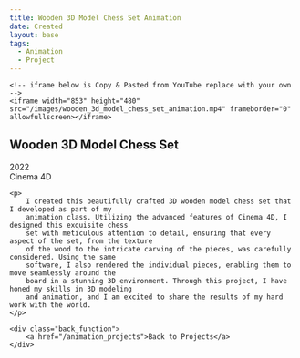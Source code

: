 ```yaml
---
title: Wooden 3D Model Chess Set Animation
date: Created
layout: base
tags:
  - Animation
  - Project
---
```


<div class="videoWrapper ratio-16-9">

    <!-- iframe below is Copy & Pasted from YouTube replace with your own -->
    <iframe width="853" height="480" src="/images/wooden_3d_model_chess_set_animation.mp4" frameborder="0" allowfullscreen></iframe>

</div><!-- end .videoWrapper -->

<div class="project_bio">
    <h2>Wooden 3D Model Chess Set</h2>
     <p>
        2022
        <br>
        Cinema 4D
     </p>

    <p>
        I created this beautifully crafted 3D wooden model chess set that I developed as part of my 
        animation class. Utilizing the advanced features of Cinema 4D, I designed this exquisite chess 
        set with meticulous attention to detail, ensuring that every aspect of the set, from the texture 
        of the wood to the intricate carving of the pieces, was carefully considered. Using the same 
        software, I also rendered the individual pieces, enabling them to move seamlessly around the 
        board in a stunning 3D environment. Through this project, I have honed my skills in 3D modeling 
        and animation, and I am excited to share the results of my hard work with the world.
    </p>

    <div class="back_function">
        <a href="/animation_projects">Back to Projects</a>
    </div>
</div>